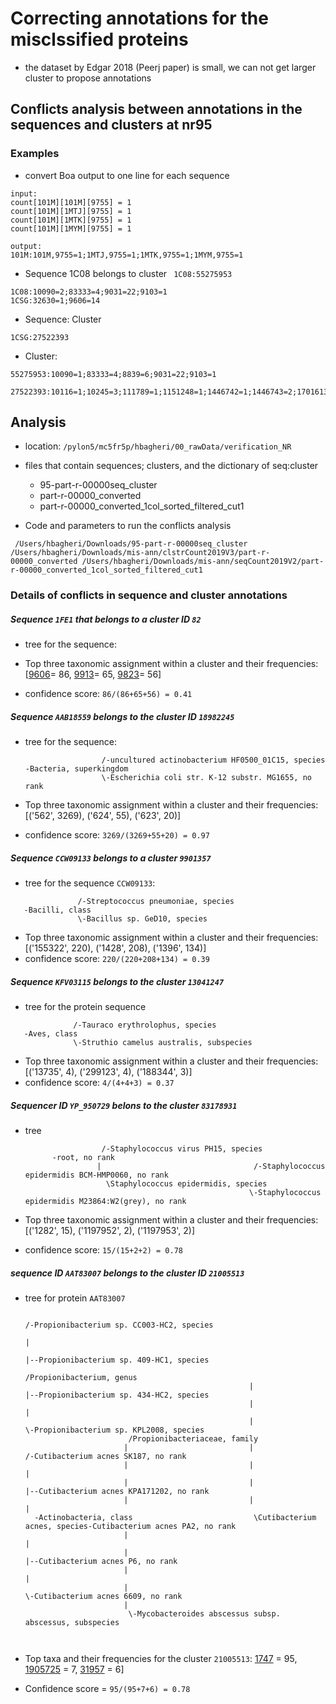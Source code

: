 
# Correcting annotations for the misclssified proteins
* the dataset by Edgar 2018 (Peerj paper) is small, we can not get larger cluster to propose annotations

## Conflicts analysis between annotations in the sequences and clusters at nr95

### Examples

* convert Boa output to one line for each sequence

```
input:
count[101M][101M][9755] = 1
count[101M][1MTJ][9755] = 1
count[101M][1MTK][9755] = 1
count[101M][1MYM][9755] = 1

output:
101M:101M,9755=1;1MTJ,9755=1;1MTK,9755=1;1MYM,9755=1
```

* Sequence 1C08 belongs to cluster ``` 1C08:55275953```

```
1C08:10090=2;83333=4;9031=22;9103=1
1CSG:32630=1;9606=14

```

* Sequence: Cluster

```
1CSG:27522393

```

* Cluster:

```
55275953:10090=1;83333=4;8839=6;9031=22;9103=1

27522393:10116=1;10245=3;111789=1;1151248=1;1446742=1;1446743=2;1701613=3;1958742=1;32630=5;562=61;563944=1;573235=1;622=1;754093=1;77133=5;83334=1;869678=1;9597=1;9598=2;9601=2;9606=33

```


## Analysis

* location: ```/pylon5/mc5fr5p/hbagheri/00_rawData/verification_NR```
* files that contain sequences; clusters, and the dictionary of seq:cluster
  - 95-part-r-00000seq_cluster
  - part-r-00000_converted
  - part-r-00000_converted_1col_sorted_filtered_cut1

* Code and parameters to run the conflicts analysis

```
 /Users/hbagheri/Downloads/95-part-r-00000seq_cluster /Users/hbagheri/Downloads/mis-ann/clstrCount2019V3/part-r-00000_converted /Users/hbagheri/Downloads/mis-ann/seqCount2019V2/part-r-00000_converted_1col_sorted_filtered_cut1

```



### Details of conflicts in sequence and cluster annotations
##### Sequence   `1FE1` that belongs to a cluster ID  `82`
* tree for the sequence:


* Top three taxonomic assignment within a cluster and their frequencies:
 [[9606](https://www.ncbi.nlm.nih.gov/taxonomy/?term=9606)= 86,
  [9913](https://www.ncbi.nlm.nih.gov/taxonomy/?term=9913)= 65,
  [9823](https://www.ncbi.nlm.nih.gov/taxonomy/?term=9823)= 56]

* confidence score: `86/(86+65+56) = 0.41`

##### Sequence `AAB18559` belongs to the cluster ID `18982245`
* tree for the sequence:
  ```
                   /-uncultured actinobacterium HF0500_01C15, species
  -Bacteria, superkingdom
                   \-Escherichia coli str. K-12 substr. MG1655, no rank
  ```

* Top three taxonomic assignment within a cluster and their frequencies:  
[('562', 3269), ('624', 55), ('623', 20)]

* confidence score: `3269/(3269+55+20) = 0.97`


##### Sequence  `CCW09133` belongs to a cluster `9901357`
* tree for the sequence `CCW09133`:
 ```
                /-Streptococcus pneumoniae, species
    -Bacilli, class
                \-Bacillus sp. GeD10, species
 ```
* Top three taxonomic assignment within a cluster and their frequencies:
 [('155322', 220),
  ('1428', 208),
   ('1396', 134)]
* confidence score:  `220/(220+208+134) = 0.39`

##### Sequence `KFV03115` belongs to the cluster `13041247`
* tree for the protein sequence
 ```text
               /-Tauraco erythrolophus, species
    -Aves, class
               \-Struthio camelus australis, subspecies          

 ```
*  Top three taxonomic assignment within a cluster and their frequencies:
 [('13735', 4),
  ('299123', 4),
  ('188344', 3)]
* confidence score: `4/(4+4+3) = 0.37`


##### Sequencer ID `YP_950729`  belons to the cluster `83178931`
* tree
  ```
                   /-Staphylococcus virus PH15, species
        -root, no rank
                  |                                  /-Staphylococcus epidermidis BCM-HMP0060, no rank
                    \Staphylococcus epidermidis, species
                                                    \-Staphylococcus epidermidis M23864:W2(grey), no rank

  ```

* Top three taxonomic assignment within a cluster and their frequencies:
 [('1282', 15),
  ('1197952', 2),
  ('1197953', 2)]
* confidence score: ```15/(15+2+2) = 0.78```


##### sequence ID `AAT83007` belongs to the cluster ID `21005513`
* tree for protein `AAT83007`

  ```
                                                                             /-Propionibacterium sp. CC003-HC2, species
                                                                            |
                                                                            |--Propionibacterium sp. 409-HC1, species
                                                     /Propionibacterium, genus
                                                    |                       |--Propionibacterium sp. 434-HC2, species
                                                    |                       |
                                                    |                        \-Propionibacterium sp. KPL2008, species
                         /Propionibacteriaceae, family
                        |                           |                            /-Cutibacterium acnes SK187, no rank
                        |                           |                           |
                        |                           |                           |--Cutibacterium acnes KPA171202, no rank
                        |                           |                           |
    -Actinobacteria, class                           \Cutibacterium acnes, species-Cutibacterium acnes PA2, no rank
                        |                                                       |
                        |                                                       |--Cutibacterium acnes P6, no rank
                        |                                                       |
                        |                                                        \-Cutibacterium acnes 6609, no rank
                        |
                         \-Mycobacteroides abscessus subsp. abscessus, subspecies



  ```


* Top taxa and their frequencies for the cluster `21005513`: 
           [1747](https://www.ncbi.nlm.nih.gov/taxonomy/?term=1747) = 95,
           [1905725](https://www.ncbi.nlm.nih.gov/taxonomy/?term=1905725) = 7,
            [31957](https://www.ncbi.nlm.nih.gov/taxonomy/?term=31957) = 6]
* Confidence score = `95/(95+7+6) = 0.78`
